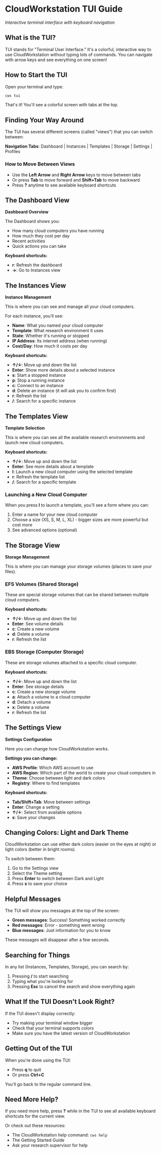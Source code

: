 # CloudWorkstation TUI Guide

*Interactive terminal interface with keyboard navigation*

## What is the TUI?

TUI stands for "Terminal User Interface." It's a colorful, interactive way to use CloudWorkstation without typing lots of commands. You can navigate with arrow keys and see everything on one screen!

## How to Start the TUI

Open your terminal and type:

```bash
cws tui
```

That's it! You'll see a colorful screen with tabs at the top.

## Finding Your Way Around

The TUI has several different screens (called "views") that you can switch between:

**Navigation Tabs**: Dashboard | Instances | Templates | Storage | Settings | Profiles

### How to Move Between Views

- Use the **Left Arrow** and **Right Arrow** keys to move between tabs
- Or press **Tab** to move forward and **Shift+Tab** to move backward
- Press **?** anytime to see available keyboard shortcuts

## The Dashboard View

**Dashboard Overview**

The Dashboard shows you:
- How many cloud computers you have running
- How much they cost per day
- Recent activities
- Quick actions you can take

**Keyboard shortcuts:**
- **r**: Refresh the dashboard
- **→**: Go to Instances view

## The Instances View

**Instance Management**

This is where you can see and manage all your cloud computers.

For each instance, you'll see:
- **Name**: What you named your cloud computer
- **Template**: What research environment it uses
- **State**: Whether it's running or stopped
- **IP Address**: Its internet address (when running)
- **Cost/Day**: How much it costs per day

**Keyboard shortcuts:**
- **↑/↓**: Move up and down the list
- **Enter**: Show more details about a selected instance
- **s**: Start a stopped instance
- **p**: Stop a running instance
- **c**: Connect to an instance
- **d**: Delete an instance (it will ask you to confirm first)
- **r**: Refresh the list
- **/**: Search for a specific instance

## The Templates View

**Template Selection**

This is where you can see all the available research environments and launch new cloud computers.

**Keyboard shortcuts:**
- **↑/↓**: Move up and down the list
- **Enter**: See more details about a template
- **l**: Launch a new cloud computer using the selected template
- **r**: Refresh the template list
- **/**: Search for a specific template

### Launching a New Cloud Computer

When you press **l** to launch a template, you'll see a form where you can:

1. Enter a name for your new cloud computer
2. Choose a size (XS, S, M, L, XL) - bigger sizes are more powerful but cost more
3. See advanced options (optional)

## The Storage View

**Storage Management**

This is where you can manage your storage volumes (places to save your files).

### EFS Volumes (Shared Storage)

These are special storage volumes that can be shared between multiple cloud computers.

**Keyboard shortcuts:**
- **↑/↓**: Move up and down the list
- **Enter**: See volume details
- **c**: Create a new volume
- **d**: Delete a volume
- **r**: Refresh the list

### EBS Storage (Computer Storage)

These are storage volumes attached to a specific cloud computer.

**Keyboard shortcuts:**
- **↑/↓**: Move up and down the list
- **Enter**: See storage details
- **c**: Create a new storage volume
- **a**: Attach a volume to a cloud computer
- **d**: Detach a volume
- **x**: Delete a volume
- **r**: Refresh the list

## The Settings View

**Settings Configuration**

Here you can change how CloudWorkstation works.

**Settings you can change:**
- **AWS Profile**: Which AWS account to use
- **AWS Region**: Which part of the world to create your cloud computers in
- **Theme**: Choose between light and dark colors
- **Registry**: Where to find templates

**Keyboard shortcuts:**
- **Tab/Shift+Tab**: Move between settings
- **Enter**: Change a setting
- **↑/↓**: Select from available options
- **s**: Save your changes

## Changing Colors: Light and Dark Theme

CloudWorkstation can use either dark colors (easier on the eyes at night) or light colors (better in bright rooms).

To switch between them:
1. Go to the Settings view
2. Select the Theme setting
3. Press **Enter** to switch between Dark and Light
4. Press **s** to save your choice

## Helpful Messages

The TUI will show you messages at the top of the screen:

- **Green messages**: Success! Something worked correctly
- **Red messages**: Error - something went wrong
- **Blue messages**: Just information for you to know

These messages will disappear after a few seconds.

## Searching for Things

In any list (Instances, Templates, Storage), you can search by:

1. Pressing **/** to start searching
2. Typing what you're looking for
3. Pressing **Esc** to cancel the search and show everything again

## What If the TUI Doesn't Look Right?

If the TUI doesn't display correctly:
- Try making your terminal window bigger
- Check that your terminal supports colors
- Make sure you have the latest version of CloudWorkstation

## Getting Out of the TUI

When you're done using the TUI:
- Press **q** to quit
- Or press **Ctrl+C**

You'll go back to the regular command line.

## Need More Help?

If you need more help, press **?** while in the TUI to see all available keyboard shortcuts for the current view.

Or check out these resources:
- The CloudWorkstation help command: `cws help`
- The Getting Started Guide
- Ask your research supervisor for help